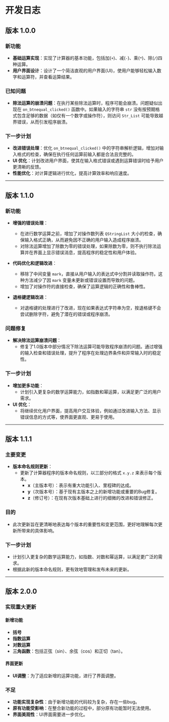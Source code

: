 # 开发日志

## 版本 1.0.0

### 新功能
- **基础运算实现**：实现了计算器的基本功能，包括加(`+`)、减(`-`)、乘(`*`)、除(`/`)四种运算。
- **用户界面设计**：设计了一个简洁直观的用户界面(UI)，使用户能够轻松输入数字和运算符，并查看运算结果。

### 已知问题
- **除法运算的崩溃问题**：在执行某些除法运算时，程序可能会崩溃。问题疑似出现在 `on_btnequal_clicked()` 函数中。如果输入的字符串 `str` 没有按预期格式包含足够的数据（如仅有一个数字或操作符），则访问 `Str_List` 可能导致越界错误，从而引发程序崩溃。

### 下一步计划
- **改进错误处理**：优化 `on_btnequal_clicked()` 中的字符串解析逻辑，增加对输入格式的检查，确保在执行任何运算前输入都是合法且完整的。
- **UI 优化**：计划改进用户界面，使其在输入格式错误或遇到运算错误时给予用户更清晰的反馈。
- **性能优化**：对计算逻辑进行优化，提高计算效率和响应速度。

---

## 版本 1.1.0

### 新功能
- **增强的错误处理**：
  - 在进行数学运算之前，增加了对操作数列表 `QStringList` 大小的检查，确保输入格式正确，从而避免因不正确的用户输入造成程序崩溃。
  - 对除法运算增加了除数为零的错误处理，如果除数为零，则不执行除法运算并在界面上显示错误消息，提高程序的稳定性和用户体验。

- **代码优化和逻辑改进**：
  - 移除了中间变量 `mark`，直接从用户输入的表达式中分割并读取操作符。这种方法减少了因 `mark` 变量未更新或错误设置而导致的问题。
  - 增加了对操作符的直接检查，确保了运算逻辑的正确性和鲁棒性。

- **退格键逻辑改进**：
  - 对退格键的处理进行了改进，现在如果表达式字符串为空，按退格键不会尝试删除字符，避免了潜在的错误或程序崩溃。

### 问题修复
- **解决除法运算崩溃问题**：
  - 修复了1.0版本中部分情况下除法运算可能导致程序崩溃的问题。通过增强的输入检查和错误处理，提升了程序在处理边界条件和异常输入时的稳定性。

### 下一步计划
- **增加更多功能**：
  - 计划引入更复杂的数学运算能力，如指数和幂运算，以满足更广泛的用户需求。
- **UI 优化**：
  - 将继续优化用户界面，提高用户交互体验，例如通过改进输入方法、显示错误信息的方式等，使界面更直观、更易于使用。

---

## 版本 1.1.1

### 主要变更
- **版本命名规则更新**：
  - 更新了计算器程序的版本命名规则，以三部分的格式 `x.y.z` 来表示每个版本。
    - **x**（主版本号）：表示有重大功能引入、里程碑的达成。
    - **y**（次版本号）：基于现有主版本之上的新增功能或重要的Bug修复。
    - **z**（修订号）：在现有次版本基础上进行的细微的改进和错误修正。

### 目的
- 此次更新旨在更清晰地表达每个版本的重要性和变更范围，更好地理解每次更新所带来的具体影响。

### 下一步计划
- 计划引入更复杂的数学运算能力，如指数、对数和幂运算，以满足更广泛的需求。
- 根据此新的版本命名规则，更有效地管理和发布未来的更新。

---

## 版本 2.0.0

### 实现重大更新

#### 新增功能
- **括号**
- **指数运算**
- **对数运算**
- **三角函数**：包括正弦（sin）、余弦（cos）和正切（tan）。

#### 界面更新
- **UI调整**：为了适应新增的运算功能，进行了界面调整。

### 不足
- **功能实现复杂性**：由于新增功能的代码较为复杂，存在一些bug。
- **原有功能受影响**：在整合新功能的过程中，部分原有功能暂时无法使用。
- **界面美观性**：UI界面需要进一步优化。


